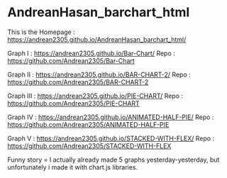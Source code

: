 # AndreanHasan_barchart_html

This is the Homepage : https://andrean2305.github.io/AndreanHasan_barchart_html/

Graph I : https://andrean2305.github.io/Bar-Chart/     Repo : https://github.com/Andrean2305/Bar-Chart

Graph II : https://andrean2305.github.io/BAR-CHART-2/   Repo : https://github.com/Andrean2305/BAR-CHART-2

Graph III : https://andrean2305.github.io/PIE-CHART/    Repo : https://github.com/Andrean2305/PIE-CHART

Graph IV : https://andrean2305.github.io/ANIMATED-HALF-PIE/   Repo : https://github.com/Andrean2305/ANIMATED-HALF-PIE

Graph V : https://andrean2305.github.io/STACKED-WITH-FLEX/    Repo : https://github.com/Andrean2305/STACKED-WITH-FLEX

Funny story = I actually already made 5 graphs yesterday-yesterday, but unfortunately i made it with chart.js libraries.
